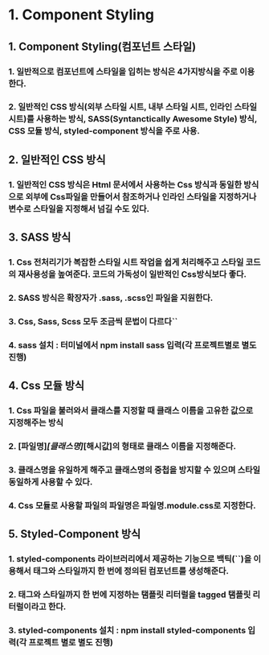 # 1. Component Styling
## 1. Component Styling(컴포넌트 스타일)
### 1. 일반적으로 컴포넌트에 스타일을 입히는 방식은 4가지방식을 주로 이용한다.
### 2. 일반적인 CSS 방식(외부 스타일 시트, 내부 스타일 시트, 인라인 스타일 시트)를 사용하는 방식, SASS(Syntanctically Awesome Style) 방식, CSS 모듈 방식, styled-component 방식을 주로 사용.

## 2. 일반적인 CSS 방식
### 1. 일반적인 CSS 방식은 Html 문서에서 사용하는 Css 방식과 동일한 방식으로 외부에 Css파일을 만들어서 참조하거나 인라인 스타일을 지정하거나 변수로 스타일을 지정해서 넘길 수도 있다.

## 3. SASS 방식
### 1. Css 전처리기가 복잡한 스타일 시트 작업을 쉽게 처리해주고 스타일 코드의 재사용성을 높여준다. 코드의 가독성이 일반적인 Css방식보다 좋다.
### 2. SASS 방식은 확장자가 .sass, .scss인 파일을 지원한다.
### 3. Css, Sass, Scss 모두 조금씩 문법이 다르다``
### 4. sass 설치 : 터미널에서 npm install sass 입력(각 프로젝트별로 별도 진행)

## 4. Css 모듈 방식
### 1. Css 파일을 불러와서 클래스를 지정할 때 클래스 이름을 고유한 값으로 지정해주는 방식
### 2. [파일명]_[클래스명]_[해시값]의 형태로 클래스 이름을 지정해준다.
### 3. 클래스명을 유일하게 해주고 클래스명의 중첩을 방지할 수 있으며 스타일 동일하게 사용할 수 있다.
### 4. Css 모듈로 사용할 파일의 파일명은 파일명.module.css로 지정한다.

## 5. Styled-Component 방식
### 1. styled-components 라이브러리에서 제공하는 기능으로 백틱(``)을 이용해서 태그와 스타일까지 한 번에 정의된 컴포넌트를 생성해준다.
### 2. 태그와 스타일까지 한 번에 지정하는 탬플릿 리터럴을 tagged 탬플릿 리터럴이라고 한다.
### 3. styled-components 설치 : npm install styled-components 입력(각 프로젝트 별로 별도 진행) 
